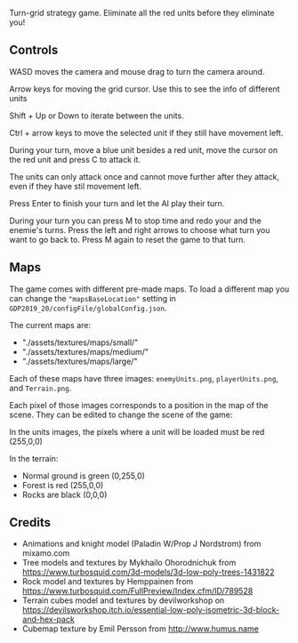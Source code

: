Turn-grid strategy game. Eliminate all the red units before they eliminate you!

## Controls

WASD moves the camera and mouse drag to turn the camera around.

Arrow keys for moving the grid cursor. Use this to see the info of different units

Shift + Up or Down to iterate between the units.

Ctrl + arrow keys to move the selected unit if they still have movement left.

During your turn, move a blue unit besides a red unit, move the cursor on the red unit and press C to attack it.

The units can only attack once and cannot move further after they attack, even if they have stil movement left.

Press Enter to finish your turn and let the AI play their turn.

During your turn you can press M to stop time and redo your and the enemie's turns. Press the left and right arrows to choose what turn you want to go back to. Press M again to reset the game to that turn.

## Maps

The game comes with different pre-made maps. To load a different map you can change the `"mapsBaseLocation"` setting in `GDP2019_20/configFile/globalConfig.json`.

The current maps are:

- "./assets/textures/maps/small/"
- "./assets/textures/maps/medium/"
- "./assets/textures/maps/large/"

Each of these maps have three images: `enemyUnits.png`, `playerUnits.png`, and `Terrain.png`.

Each pixel of those images corresponds to a position in the map of the scene. They can be edited to change the scene of the game:

In the units images, the pixels where a unit will be loaded must be red (255,0,0)

In the terrain:

- Normal ground is green (0,255,0)
- Forest is red (255,0,0)
- Rocks are black (0,0,0)

## Credits

- Animations and knight model (Paladin W/Prop J Nordstrom) from mixamo.com
- Tree models and textures by  Mykhailo Ohorodnichuk from https://www.turbosquid.com/3d-models/3d-low-poly-trees-1431822
- Rock model and textures by  Hemppainen from https://www.turbosquid.com/FullPreview/Index.cfm/ID/789528
- Terrain cubes model and textures by devilworkshop on https://devilsworkshop.itch.io/essential-low-poly-isometric-3d-block-and-hex-pack
- Cubemap texture by Emil Persson from http://www.humus.name

